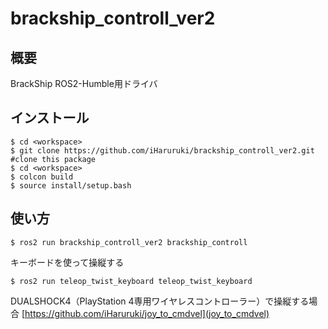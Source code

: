 # brackship_controll_ver2

## 概要
BrackShip ROS2-Humble用ドライバ

## インストール
```
$ cd <workspace>
$ git clone https://github.com/iHaruruki/brackship_controll_ver2.git #clone this package
$ cd <workspace>
$ colcon build
$ source install/setup.bash
```
## 使い方
```
$ ros2 run brackship_controll_ver2 brackship_controll
```
キーボードを使って操縦する
```
$ ros2 run teleop_twist_keyboard teleop_twist_keyboard
```
DUALSHOCK4（PlayStation 4専用ワイヤレスコントローラー）で操縦する場合
[https://github.com/iHaruruki/joy_to_cmdvel](joy_to_cmdvel)

